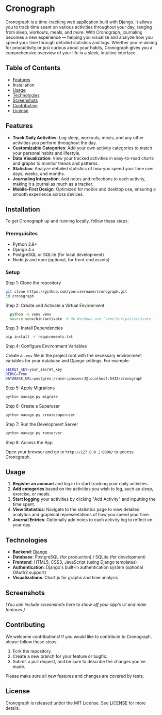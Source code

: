 # Cronograph

Cronograph is a time-tracking web application built with Django. It allows you to track time spent on various activities throughout your day, ranging from sleep, workouts, meals, and more. With Cronograph, journaling becomes a new experience — helping you visualize and analyze how you spend your time through detailed statistics and logs. Whether you're aiming for productivity or just curious about your habits, Cronograph gives you a comprehensive overview of your life in a sleek, intuitive interface.

## Table of Contents

- [Features](#features)
- [Installation](#installation)
- [Usage](#usage)
- [Technologies](#technologies)
- [Screenshots](#screenshots)
- [Contributing](#contributing)
- [License](#license)

## Features

- **Track Daily Activities**: Log sleep, workouts, meals, and any other activities you perform throughout the day.
- **Customizable Categories**: Add your own activity categories to match your personal habits and lifestyle.
- **Data Visualization**: View your tracked activities in easy-to-read charts and graphs to monitor trends and patterns.
- **Statistics**: Analyze detailed statistics of how you spend your time over days, weeks, and months.
- **Journaling Integration**: Add notes and reflections to each activity, making it a journal as much as a tracker.
- **Mobile-First Design**: Optimized for mobile and desktop use, ensuring a smooth experience across devices.

## Installation

To get Cronograph up and running locally, follow these steps:

### Prerequisites

- Python 3.8+
- Django 4.x
- PostgreSQL or SQLite (for local development)
- Node.js and npm (optional, for front-end assets)

### Setup

Step 1: Clone the repository

   ```bash
   git clone https://github.com/yourusername/cronograph.git
   cd cronograph
   ```

Step 2: Create and Activate a Virtual Environment

```bash
  python -m venv venv
  source venv/bin/activate  # On Windows use `venv\Scripts\activate`
```

Step 3: Install Dependencies

```bash
pip install -r requirements.txt
```

Step 4: Configure Environment Variables

Create a `.env` file in the project root with the necessary environment variables for your database and Django settings. For example:

```bash
SECRET_KEY=your_secret_key
DEBUG=True
DATABASE_URL=postgres://user:password@localhost:5432/cronograph
```

Step 5: Apply Migrations

```bash
python manage.py migrate
```

Step 6: Create a Superuser

```bash
python manage.py createsuperuser
```

Step 7: Run the Development Server

```bash
python manage.py runserver
```

Step 8: Access the App

Open your browser and go to `http://127.0.0.1:8000/` to access Cronograph.

## Usage

1. **Register an account** and log in to start tracking your daily activities.
2. **Add categories** based on the activities you wish to log, such as sleep, exercise, or meals.
3. **Start logging** your activities by clicking "Add Activity" and inputting the time spent.
4. **View Statistics**: Navigate to the statistics page to view detailed analytics and graphical representations of how you spend your time.
5. **Journal Entries**: Optionally add notes to each activity log to reflect on your day.

## Technologies

- **Backend**: [Django](https://www.djangoproject.com/)
- **Database**: PostgreSQL (for production) / SQLite (for development)
- **Frontend**: HTML5, CSS3, JavaScript (using Django templates)
- **Authentication**: Django's built-in authentication system (optional OAuth2 support)
- **Visualizations**: Chart.js for graphs and time analysis

## Screenshots

*(You can include screenshots here to show off your app’s UI and main features.)*

## Contributing

We welcome contributions! If you would like to contribute to Cronograph, please follow these steps:

1. Fork the repository.
2. Create a new branch for your feature or bugfix.
3. Submit a pull request, and be sure to describe the changes you’ve made.

Please make sure all new features and changes are covered by tests.

## License

Cronograph is released under the MIT License. See [LICENSE](LICENSE) for more details.
